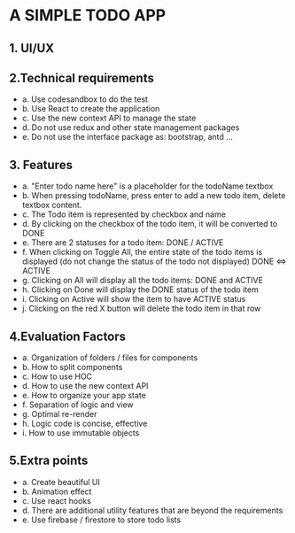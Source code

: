 # A SIMPLE TODO APP 

## 1. UI/UX



## 2.Technical requirements 
- a. Use codesandbox to do the test
- b. Use React to create the application
- c. Use the new context API to manage the state
- d. Do not use redux and other state management packages
- e. Do not use the interface package as: bootstrap, antd ...
## 3. Features
- a. "Enter todo name here" is a placeholder for the todoName textbox
- b. When pressing todoName, press enter to add a new todo item, delete textbox
content.
- c. The Todo item is represented by checkbox and name
- d. By clicking on the checkbox of the todo item, it will be converted to DONE
- e. There are 2 statuses for a todo item: DONE / ACTIVE
- f. When clicking on Toggle All, the entire state of the todo items is displayed (do not
change the status of the todo not displayed) DONE ⇔ ACTIVE
- g. Clicking on All will display all the todo items: DONE and ACTIVE
- h. Clicking on Done will display the DONE status of the todo item
- i. Clicking on Active will show the item to have ACTIVE status
- j. Clicking on the red X button will delete the todo item in that row
## 4.Evaluation Factors
- a. Organization of folders / files for components
- b. How to split components
- c. How to use HOC
- d. How to use the new context API
- e. How to organize your app state
- f. Separation of logic and view
- g. Optimal re-render
- h. Logic code is concise, effective
- i. How to use immutable objects
## 5.Extra points
- a. Create beautiful UI
- b. Animation effect
- c. Use react hooks
- d. There are additional utility features that are beyond the requirements
- e. Use firebase / firestore to store todo lists
